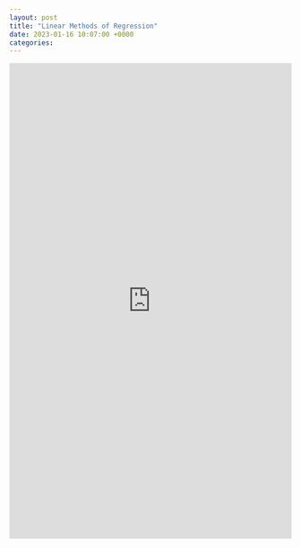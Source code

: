 ```yaml
---
layout: post
title: "Linear Methods of Regression"
date: 2023-01-16 10:07:00 +0000
categories: 
---
```


<embed src="https://ant-stephenson.github.io/assets/compass_portfolio_2.pdf" width="100%" height="850px"/>

